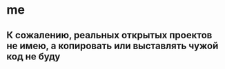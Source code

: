 # me
## К сожалению, реальных открытых проектов не имею, а копировать или выставлять чужой код не буду
